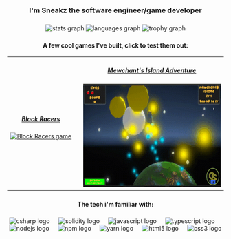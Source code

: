 <h3 align="center">I'm Sneakz the software engineer/game developer</h3>

###

<div align="center">
  <img src="https://github-readme-stats.vercel.app/api?username=sneakzttv&hide_title=false&hide_rank=false&show_icons=true&include_all_commits=true&count_private=true&disable_animations=false&theme=gotham&locale=en&hide_border=false&order=1" height="170" alt="stats graph"  />
  <img src="https://github-readme-stats.vercel.app/api/top-langs?username=sneakzttv&locale=en&hide_title=false&layout=compact&card_width=320&langs_count=5&theme=gotham&hide_border=false&order=2" height="170" alt="languages graph"  />
  <img src="https://github-profile-trophy.vercel.app?username=sneakzttv&theme=tokyonight&column=-1&row=1&margin-w=8&margin-h=8&no-bg=true&no-frame=true&order=4" height="150" alt="trophy graph"  />
</div>

###

<h4 align="center">A few cool games I've built, click to test them out:</h4>
<div align="center">
  <table>
    <tr>
      <td style="text-align: center; padding-right: 20px;">
        <h5><a href="https://chainsafe.github.io/BlockRacersGame/" target="_blank">Block Racers</a></h5>
        <a href="https://chainsafe.github.io/BlockRacersGame/" target="_blank">
          <img src="./images/LRacers.gif" alt="Block Racers game" />
        </a>
      </td>
      <td style="text-align: center;">
        <h5><a href="https://chainsafe.github.io/mewchants-island-adventure-game/" target="_blank">Mewchant's Island Adventure</a></h5>
        <a href="https://chainsafe.github.io/mewchants-island-adventure-game/" target="_blank">
          <img src="./images/LMewchant.gif" alt="Mewchant's Island Adventure game" />
        </a>
      </td>
    </tr>
  </table>
</div>

###

<h4 align="center">The tech i'm familiar with:</h4>

###

<div align="center">
  <img src="https://cdn.jsdelivr.net/gh/devicons/devicon/icons/csharp/csharp-original.svg" height="40" alt="csharp logo"  />
  <img width="12" />
  <img src="https://cdn.jsdelivr.net/gh/devicons/devicon/icons/solidity/solidity-original.svg" height="40" alt="solidity logo"  />
  <img width="12" />
  <img src="https://cdn.jsdelivr.net/gh/devicons/devicon/icons/javascript/javascript-original.svg" height="40" alt="javascript logo"  />
  <img width="12" />
  <img src="https://cdn.jsdelivr.net/gh/devicons/devicon/icons/typescript/typescript-original.svg" height="40" alt="typescript logo"  />
  <img width="12" />
  <img src="https://cdn.jsdelivr.net/gh/devicons/devicon/icons/nodejs/nodejs-original.svg" height="40" alt="nodejs logo"  />
  <img width="12" />
  <img src="https://cdn.jsdelivr.net/gh/devicons/devicon/icons/npm/npm-original-wordmark.svg" height="40" alt="npm logo"  />
  <img width="12" />
  <img src="https://cdn.jsdelivr.net/gh/devicons/devicon/icons/yarn/yarn-original.svg" height="40" alt="yarn logo"  />
  <img width="12" />
  <img src="https://cdn.jsdelivr.net/gh/devicons/devicon/icons/html5/html5-original.svg" height="40" alt="html5 logo"  />
  <img width="12" />
  <img src="https://cdn.jsdelivr.net/gh/devicons/devicon/icons/css3/css3-original.svg" height="40" alt="css3 logo"  />
</div>

###
